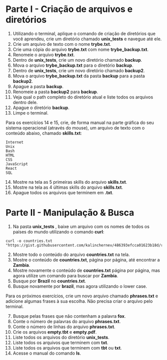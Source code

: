 # Parte I - Criação de arquivos e diretórios 

1. Utilizando o terminal, aplique o comando de criação de diretórios que você aprendeu, crie um diretório chamado **unix_tests** e navegue até ele.
2. Crie um arquivo de texto com o nome **trybe.txt**.
3. Crie uma cópia do arquivo **trybe.txt** com nome **trybe_backup.txt**.
4. Renomeie o arquivo **trybe.txt**.
5. Dentro de **unix_tests**, crie um novo diretório chamado **backup**.
6. Mova o arquivo **trybe_backup.txt** para o diretório **backup**.
7. Dentro de **unix_tests**, crie um novo diretório chamado **backup2**.
8. Mova o arquivo **trybe_backup.txt** da pasta **backup** para a pasta **backup2**.
9. Apague a pasta **backup**.
10. Renomeie a pasta **backup2** para **backup**.
11. Veja qual o path completo do diretório atual e liste todos os arquivos dentro dele.
12. Apague o diretório **backup**.
13. Limpe o terminal.

Para os exercícios 14 e 15, crie, de forma manual na parte gráfica do seu sistema operacional (através do mouse), um arquivo de texto com o conteúdo abaixo, chamado **skills.txt**:

```
Internet
Unix
Bash
HTML
CSS
JavaScript
React
SQL
```

14. Mostre na tela as 5 primeiras skills do arquivo **skills.txt**.
15. Mostre na tela as 4 últimas skills do arquivo **skills.txt**.
16. Apague todos os arquivos que terminem em **.txt**.

# Parte II - Manipulação & Busca 


1. Na pasta **unix_tests** , baixe um arquivo com os nomes de todos os países do mundo utilizando o comando **curl**:

```
curl -o countries.txt "https://gist.githubusercontent.com/kalinchernev/486393efcca01623b18d/raw/daa24c9fea66afb7d68f8d69f0c4b8eeb9406e83/countries"
```

2. Mostre todo o conteúdo do arquivo **countries.txt** na tela.
3. Mostre o conteúdo de **countries.txt**, página por página, até encontrar a **Zambia**.
4. Mostre novamente o conteúdo de **countries.txt** página por página, mas agora utilize um comando para buscar por **Zambia**.
5. Busque por **Brazil** no **countries.txt**.
6. Busque novamente por **brazil**, mas agora utilizando o lower case.

Para os próximos exercícios, crie um novo arquivo chamado **phrases.txt** e adicione algumas frases à sua escolha. Não precisa criar o arquivo pelo terminal.

7. Busque pelas frases que não contenham a palavra **fox**.
8. Conte o número de palavras do arquivo **phrases.txt**.
9. Conte o número de linhas do arquivo **phrases.txt**.
10. Crie os arquivos **empty.tbt** e **empty.pdf**.
11. Liste todos os arquivos do diretório **unix_tests**.
12. Liste todos os arquivos que terminem com **txt**.
13. Liste todos os arquivos que terminem com **tbt** ou **txt**.
14. Acesse o manual do comando **ls**.